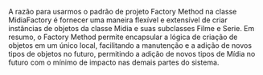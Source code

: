 A razão para usarmos o padrão de projeto Factory Method na classe MidiaFactory é fornecer uma maneira flexível e extensível de criar instâncias de objetos da classe Midia e suas subclasses Filme e Serie. Em resumo, o Factory Method permite encapsular a lógica de criação de objetos em um único local, facilitando a manutenção e a adição de novos tipos de objetos no futuro, permitindo a adição de novos tipos de Mídia no futuro com o mínimo de impacto nas demais partes do sistema.
